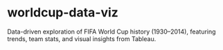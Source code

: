 # worldcup-data-viz
Data-driven exploration of FIFA World Cup history (1930–2014), featuring trends, team stats, and visual insights from Tableau.
